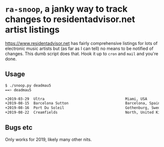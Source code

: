 # `ra-snoop`, a janky way to track changes to residentadvisor.net artist listings

https://www.residentadvisor.net has fairly comprehensive listings for lots of
electronic music artists but (as far as I can tell) no means to be notified of
changes. This dumb script does that. Hook it up to `cron` and `mail` and you're
done.

## Usage

```bash
$ ./snoop.py deadmau5
==> deadmau5

+2019-03-29  Ultra                                     Miami, USA
+2019-08-15  Barcelona Sutton                          Barcelona, Spain
+2019-08-16  Port Du Soleil                            Gothenburg, Sweden
+2019-08-22  Creamfields                               North, United Kingdom
```

## Bugs etc

Only works for 2019, likely many other nits.
